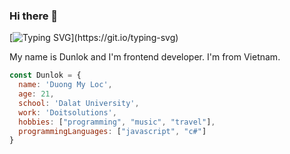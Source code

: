 ### Hi there 👋

[![Typing SVG](https://readme-typing-svg.demolab.com?font=Fira+Code&pause=1000&width=435&lines=Coding+as+art%2C+enjoy+it+~)](https://git.io/typing-svg)

My name is Dunlok and I'm frontend developer. I'm from Vietnam.

```js
const Dunlok = {
  name: 'Duong My Loc',
  age: 21,
  school: 'Dalat University',
  work: 'Doitsolutions',
  hobbies: ["programming", "music", "travel"],
  programmingLanguages: ["javascript", "c#"]
}
```
